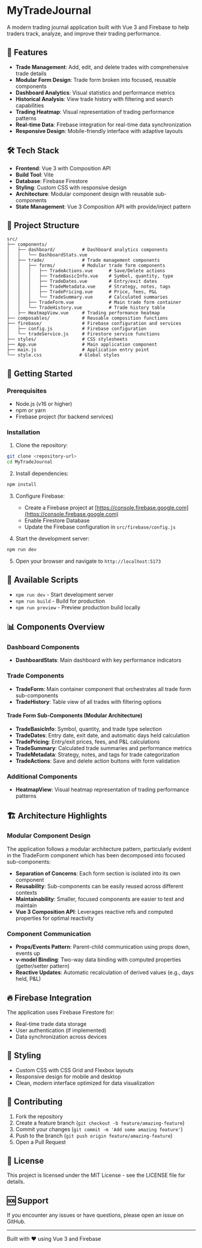 # MyTradeJournal

A modern trading journal application built with Vue 3 and Firebase to help traders track, analyze, and improve their trading performance.

## 🚀 Features

- **Trade Management**: Add, edit, and delete trades with comprehensive trade details
- **Modular Form Design**: Trade form broken into focused, reusable components
- **Dashboard Analytics**: Visual statistics and performance metrics
- **Historical Analysis**: View trade history with filtering and search capabilities
- **Trading Heatmap**: Visual representation of trading performance patterns
- **Real-time Data**: Firebase integration for real-time data synchronization
- **Responsive Design**: Mobile-friendly interface with adaptive layouts

## 🛠️ Tech Stack

- **Frontend**: Vue 3 with Composition API
- **Build Tool**: Vite
- **Database**: Firebase Firestore
- **Styling**: Custom CSS with responsive design
- **Architecture**: Modular component design with reusable sub-components
- **State Management**: Vue 3 Composition API with provide/inject pattern

## 📁 Project Structure

```
src/
├── components/
│   ├── dashboard/          # Dashboard analytics components
│   │   └── DashboardStats.vue
│   ├── trade/              # Trade management components
│   │   ├── forms/          # Modular trade form components
│   │   │   ├── TradeActions.vue      # Save/Delete actions
│   │   │   ├── TradeBasicInfo.vue    # Symbol, quantity, type
│   │   │   ├── TradeDates.vue        # Entry/exit dates
│   │   │   ├── TradeMetadata.vue     # Strategy, notes, tags
│   │   │   ├── TradePricing.vue      # Price, fees, P&L
│   │   │   └── TradeSummary.vue      # Calculated summaries
│   │   ├── TradeForm.vue             # Main trade form container
│   │   └── TradeHistory.vue          # Trade history table
│   ├── HeatmapView.vue     # Trading performance heatmap
├── composables/            # Reusable composition functions
├── firebase/               # Firebase configuration and services
│   ├── config.js           # Firebase configuration
│   └── tradeService.js     # Firestore service functions
├── styles/                 # CSS stylesheets
├── App.vue                 # Main application component
├── main.js                 # Application entry point
└── style.css              # Global styles
```

## 🚦 Getting Started

### Prerequisites

- Node.js (v16 or higher)
- npm or yarn
- Firebase project (for backend services)

### Installation

1. Clone the repository:
```bash
git clone <repository-url>
cd MyTradeJournal
```

2. Install dependencies:
```bash
npm install
```

3. Configure Firebase:
   - Create a Firebase project at [https://console.firebase.google.com](https://console.firebase.google.com)
   - Enable Firestore Database
   - Update the Firebase configuration in `src/firebase/config.js`

4. Start the development server:
```bash
npm run dev
```

5. Open your browser and navigate to `http://localhost:5173`

## 🔧 Available Scripts

- `npm run dev` - Start development server
- `npm run build` - Build for production
- `npm run preview` - Preview production build locally

## 📊 Components Overview

### Dashboard Components
- **DashboardStats**: Main dashboard with key performance indicators

### Trade Components
- **TradeForm**: Main container component that orchestrates all trade form sub-components
- **TradeHistory**: Table view of all trades with filtering options

#### Trade Form Sub-Components (Modular Architecture)
- **TradeBasicInfo**: Symbol, quantity, and trade type selection
- **TradeDates**: Entry date, exit date, and automatic days held calculation
- **TradePricing**: Entry/exit prices, fees, and P&L calculations
- **TradeSummary**: Calculated trade summaries and performance metrics
- **TradeMetadata**: Strategy, notes, and tags for trade categorization
- **TradeActions**: Save and delete action buttons with form validation

### Additional Components
- **HeatmapView**: Visual heatmap representation of trading performance patterns

## 🏗️ Architecture Highlights

### Modular Component Design
The application follows a modular architecture pattern, particularly evident in the TradeForm component which has been decomposed into focused sub-components:

- **Separation of Concerns**: Each form section is isolated into its own component
- **Reusability**: Sub-components can be easily reused across different contexts
- **Maintainability**: Smaller, focused components are easier to test and maintain
- **Vue 3 Composition API**: Leverages reactive refs and computed properties for optimal reactivity

### Component Communication
- **Props/Events Pattern**: Parent-child communication using props down, events up
- **v-model Binding**: Two-way data binding with computed properties (getter/setter pattern)
- **Reactive Updates**: Automatic recalculation of derived values (e.g., days held, P&L)

## 🔥 Firebase Integration

The application uses Firebase Firestore for:
- Real-time trade data storage
- User authentication (if implemented)
- Data synchronization across devices

## 🎨 Styling

- Custom CSS with CSS Grid and Flexbox layouts
- Responsive design for mobile and desktop
- Clean, modern interface optimized for data visualization

## 🤝 Contributing

1. Fork the repository
2. Create a feature branch (`git checkout -b feature/amazing-feature`)
3. Commit your changes (`git commit -m 'Add some amazing feature'`)
4. Push to the branch (`git push origin feature/amazing-feature`)
5. Open a Pull Request

## 📄 License

This project is licensed under the MIT License - see the LICENSE file for details.

## 🆘 Support

If you encounter any issues or have questions, please open an issue on GitHub.

---

Built with ❤️ using Vue 3 and Firebase
